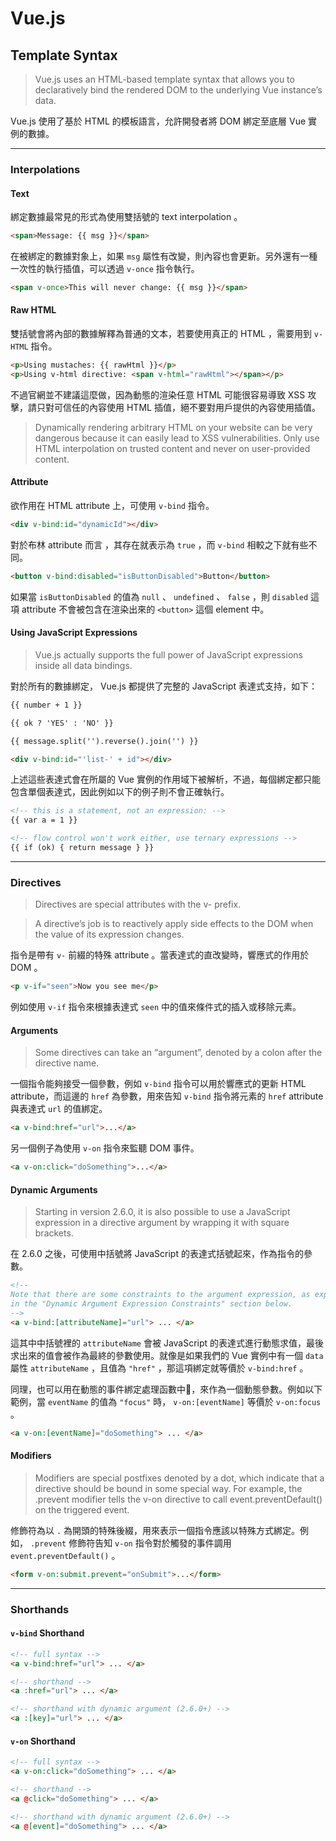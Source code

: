# Vue.js
## Template Syntax
>Vue.js uses an HTML-based template syntax that allows you to declaratively bind the rendered DOM to the underlying Vue instance’s data.

Vue.js 使用了基於 HTML 的模板語言，允許開發者將 DOM 綁定至底層 Vue 實例的數據。

---
### Interpolations
#### Text
綁定數據最常見的形式為使用雙括號的 text interpolation 。

```html
<span>Message: {{ msg }}</span>
```

在被綁定的數據對象上，如果 `msg` 屬性有改變，則內容也會更新。另外還有一種一次性的執行插值，可以透過 `v-once` 指令執行。

```html
<span v-once>This will never change: {{ msg }}</span>
```

#### Raw HTML
雙括號會將內部的數據解釋為普通的文本，若要使用真正的 HTML ，需要用到 `v-HTML` 指令。

```html
<p>Using mustaches: {{ rawHtml }}</p>
<p>Using v-html directive: <span v-html="rawHtml"></span></p>
```

不過官網並不建議這麼做，因為動態的渲染任意 HTML 可能很容易導致 XSS 攻擊，請只對可信任的內容使用 HTML 插值，絕不要對用戶提供的內容使用插值。

>Dynamically rendering arbitrary HTML on your website can be very dangerous because it can easily lead to XSS vulnerabilities. Only use HTML interpolation on trusted content and never on user-provided content.

#### Attribute
欲作用在 HTML attribute 上，可使用 `v-bind` 指令。

```html
<div v-bind:id="dynamicId"></div>
```

對於布林 attribute 而言 ，其存在就表示為 `true` ，而 `v-bind` 相較之下就有些不同。

```html
<button v-bind:disabled="isButtonDisabled">Button</button>
```

如果當 `isButtonDisabled` 的值為 `null` 、 `undefined` 、 `false` ，則 `disabled` 這項 attribute 不會被包含在渲染出來的 `<button>` 這個 element 中。


#### Using JavaScript Expressions
>Vue.js actually supports the full power of JavaScript expressions inside all data bindings.

對於所有的數據綁定， Vue.js 都提供了完整的 JavaScript 表達式支持，如下：

```html
{{ number + 1 }}

{{ ok ? 'YES' : 'NO' }}

{{ message.split('').reverse().join('') }}

<div v-bind:id="'list-' + id"></div>
```

上述這些表達式會在所屬的 Vue 實例的作用域下被解析，不過，每個綁定都只能包含單個表達式，因此例如以下的例子則不會正確執行。

```html
<!-- this is a statement, not an expression: -->
{{ var a = 1 }}

<!-- flow control won't work either, use ternary expressions -->
{{ if (ok) { return message } }}
```

---
### Directives
>Directives are special attributes with the v- prefix.

>A directive’s job is to reactively apply side effects to the DOM when the value of its expression changes.

指令是帶有 `v-` 前綴的特殊 attribute 。當表達式的直改變時，響應式的作用於 DOM 。

```html
<p v-if="seen">Now you see me</p>
```

例如使用 `v-if` 指令來根據表達式 `seen` 中的值來條件式的插入或移除元素。

#### Arguments
>Some directives can take an “argument”, denoted by a colon after the directive name. 

一個指令能夠接受一個參數，例如 `v-bind` 指令可以用於響應式的更新 HTML attribute，而這邊的 `href` 為參數，用來告知 `v-bind` 指令將元素的 `href` attribute 與表達式 `url` 的值綁定。

```html
<a v-bind:href="url">...</a>
```

另一個例子為使用 `v-on` 指令來監聽 DOM 事件。

```html
<a v-on:click="doSomething">...</a>
```

#### Dynamic Arguments
>Starting in version 2.6.0, it is also possible to use a JavaScript expression in a directive argument by wrapping it with square brackets.

在 2.6.0 之後，可使用中括號將 JavaScript 的表達式括號起來，作為指令的參數。

```html
<!--
Note that there are some constraints to the argument expression, as explained
in the "Dynamic Argument Expression Constraints" section below.
-->
<a v-bind:[attributeName]="url"> ... </a>
```

這其中中括號裡的 `attributeName` 會被 JavaScript 的表達式進行動態求值，最後求出來的值會被作為最終的參數使用。就像是如果我們的 Vue 實例中有一個 `data` 屬性 `attributeName` ，且值為 `"href"` ，那這項綁定就等價於 `v-bind:href` 。

同理，也可以用在動態的事件綁定處理函數中，來作為一個動態參數。例如以下範例，當 `eventName` 的值為 `"focus"` 時， `v-on:[eventName]` 等價於 `v-on:focus` 。

```html
<a v-on:[eventName]="doSomething"> ... </a>
```

#### Modifiers
>Modifiers are special postfixes denoted by a dot, which indicate that a directive should be bound in some special way. For example, the .prevent modifier tells the v-on directive to call event.preventDefault() on the triggered event.

修飾符為以 `.` 為開頭的特殊後綴，用來表示一個指令應該以特殊方式綁定。例如， `.prevent` 修飾符告知 `v-on` 指令對於觸發的事件調用 `event.preventDefault()` 。

```html
<form v-on:submit.prevent="onSubmit">...</form>
```

---
### Shorthands
#### `v-bind` Shorthand

```html
<!-- full syntax -->
<a v-bind:href="url"> ... </a>

<!-- shorthand -->
<a :href="url"> ... </a>

<!-- shorthand with dynamic argument (2.6.0+) -->
<a :[key]="url"> ... </a>
```

#### `v-on` Shorthand

```html
<!-- full syntax -->
<a v-on:click="doSomething"> ... </a>

<!-- shorthand -->
<a @click="doSomething"> ... </a>

<!-- shorthand with dynamic argument (2.6.0+) -->
<a @[event]="doSomething"> ... </a>
```